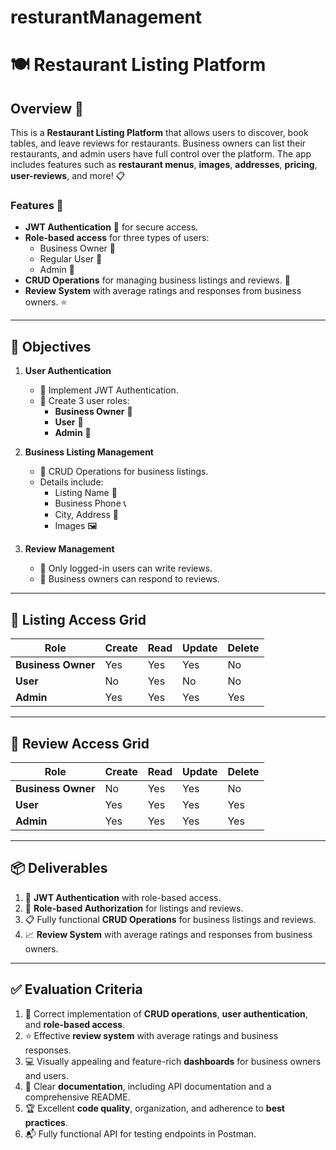 # resturantManagement
# 🍽️ Restaurant Listing Platform

## Overview 🌟

This is a **Restaurant Listing Platform** that allows users to discover, book tables, and leave reviews for restaurants. Business owners can list their restaurants, and admin users have full control over the platform. The app includes features such as **restaurant menus**, **images**, **addresses**, **pricing**, **user-reviews**, and more! 📋

### Features 🎯
- **JWT Authentication** 🔑 for secure access.
- **Role-based access** for three types of users: 
  - Business Owner 🍴
  - Regular User 👤
  - Admin 🔧
- **CRUD Operations** for managing business listings and reviews. 📝
- **Review System** with average ratings and responses from business owners. ⭐️

---

## 🎯 Objectives

1. **User Authentication**
   - 🔐 Implement JWT Authentication.
   - 👥 Create 3 user roles:
     - **Business Owner** 🍴
     - **User** 👤
     - **Admin** 🔧

2. **Business Listing Management**
   - 🏢 CRUD Operations for business listings.
   - Details include:
     - Listing Name 📛
     - Business Phone 📞
     - City, Address 📍
     - Images 🖼️

3. **Review Management**
   - 💬 Only logged-in users can write reviews.
   - 🍴 Business owners can respond to reviews.

---

## 📜 Listing Access Grid

| **Role**         | **Create** | **Read** | **Update** | **Delete** |
|------------------|------------|----------|------------|------------|
| **Business Owner**| Yes        | Yes      | Yes        | No         |
| **User**          | No         | Yes      | No         | No         |
| **Admin**         | Yes        | Yes      | Yes        | Yes        |

---

## 📝 Review Access Grid

| **Role**         | **Create** | **Read** | **Update** | **Delete** |
|------------------|------------|----------|------------|------------|
| **Business Owner**| No         | Yes      | Yes        | No         |
| **User**          | Yes        | Yes      | Yes        | Yes        |
| **Admin**         | Yes        | Yes      | Yes        | Yes        |

---

## 📦 Deliverables

1. 🔑 **JWT Authentication** with role-based access.
2. 👥 **Role-based Authorization** for listings and reviews.
3. 📋 Fully functional **CRUD Operations** for business listings and reviews.
4. 📈 **Review System** with average ratings and responses from business owners.

---

## ✅ Evaluation Criteria

1. 🎯 Correct implementation of **CRUD operations**, **user authentication**, and **role-based access**.
2. ⭐️ Effective **review system** with average ratings and business responses.
3. 💻 Visually appealing and feature-rich **dashboards** for business owners and users.
4. 📖 Clear **documentation**, including API documentation and a comprehensive README.
5. 🏆 Excellent **code quality**, organization, and adherence to **best practices**.
6. 📬 Fully functional API for testing endpoints in Postman.


